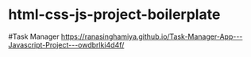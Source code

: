 # html-css-js-project-boilerplate
#Task Manager
https://ranasinghamiya.github.io/Task-Manager-App---Javascript-Project---owdbrlki4d4f/
